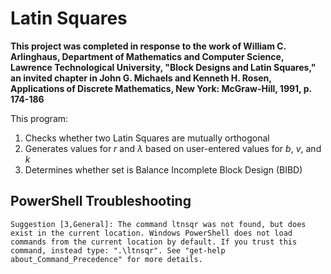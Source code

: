 # Latin Squares

**This project was completed in response to the work of William C. Arlinghaus, Department of Mathematics and Computer Science, Lawrence Technological University, "Block Designs and Latin Squares," an invited chapter in John G. Michaels and Kenneth H. Rosen, Applications of Discrete Mathematics, New York: McGraw-Hill, 1991, p. 174-186**

This program:
1) Checks whether two Latin Squares are mutually orthogonal
2) Generates values for *r* and *λ* based on user-entered values for *b*, *v*, and *k*
3) Determines whether set is Balance Incomplete Block Design (BIBD)

## PowerShell Troubleshooting

`Suggestion [3,General]: The command ltnsqr was not found, but does exist in the current location. Windows PowerShell does not load commands from the current location by default. If you trust this command, instead type: ".\ltnsqr". See "get-help about_Command_Precedence" for more details.`